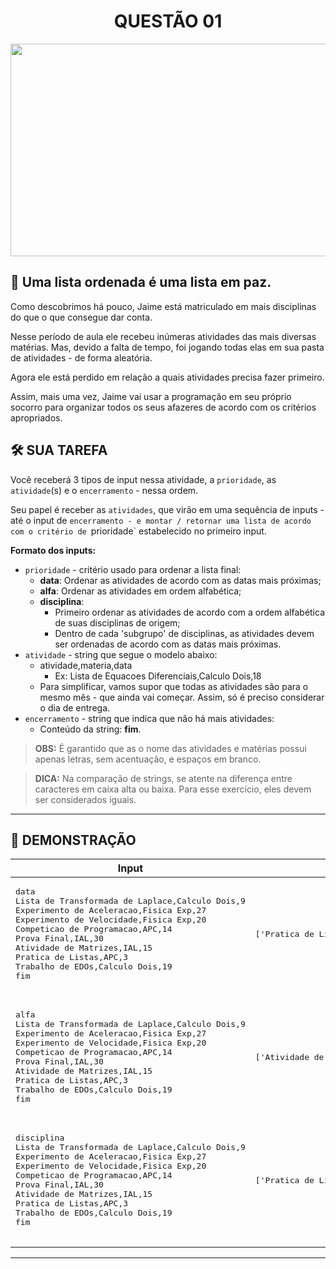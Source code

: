 <div align="center">
  <h1>QUESTÃO 01</h1>
    <img src="../../assets/bob.gif" align="center" style="width: 600px; height: 340px;" />
  </p>
</div>

## 📝 Uma lista ordenada é uma lista em paz.

Como descobrimos há pouco, Jaime está matriculado em mais disciplinas do que o que consegue dar conta.

Nesse período de aula ele recebeu inúmeras atividades das mais diversas matérias. Mas, devido a falta de tempo, foi jogando todas elas em sua pasta de atividades - de forma aleatória.

Agora ele está perdido em relação a quais atividades precisa fazer primeiro.

Assim, mais uma vez, Jaime vai usar a programação em seu próprio socorro para organizar todos os seus afazeres de acordo com os critérios apropriados.

## 🛠️ SUA TAREFA

Você receberá 3 tipos de input nessa atividade, a `prioridade`, as `atividade`(s) e o `encerramento` - nessa ordem.

Seu papel é receber as `atividades`, que virão em uma sequência de inputs - até o input de `encerramento - e montar / retornar uma lista de acordo com o critério de `prioridade` estabelecido no primeiro input.

**Formato dos inputs:**

- `prioridade` - critério usado para ordenar a lista final:
  - **data**: Ordenar as atividades de acordo com as datas mais próximas;
  - **alfa**: Ordenar as atividades em ordem alfabética;
  - **disciplina**:
    - Primeiro ordenar as atividades de acordo com a ordem alfabética de suas disciplinas de origem;
    - Dentro de cada 'subgrupo' de disciplinas, as atividades devem ser ordenadas de acordo com as datas mais próximas.
- `atividade` - string que segue o modelo abaixo:
  - atividade,materia,data
    - Ex: Lista de Equacoes Diferenciais,Calculo Dois,18
  - Para simplificar, vamos supor que todas as atividades são para o mesmo mês - que ainda vai começar. Assim, só é preciso considerar o dia de entrega.
- `encerramento` - string que indica que não há mais atividades:
  - Conteúdo da string: **fim**.

>**OBS:** É garantido que as o nome das atividades e matérias possui apenas letras, sem acentuação, e espaços em branco.

>**DICA:** Na comparação de strings, se atente na diferença entre caracteres em caixa alta ou baixa. Para esse exercício, eles devem ser considerados iguais.

---

## 👀 DEMONSTRAÇÃO

<table>

<thead>
    <tr>
        <th>Input</th>
        <th>Result</th>
    </tr>
</thead>

<tbody>
    <!-- Primeiro Teste -->
    <tr>
        <!-- Inputs -->
        <td><pre>data
Lista de Transformada de Laplace,Calculo Dois,9
Experimento de Aceleracao,Fisica Exp,27
Experimento de Velocidade,Fisica Exp,20
Competicao de Programacao,APC,14
Prova Final,IAL,30
Atividade de Matrizes,IAL,15
Pratica de Listas,APC,3
Trabalho de EDOs,Calculo Dois,19
fim
        </pre></td>
        <!-- Outputs -->
        <td><pre>
['Pratica de Listas', 'Lista de Transformada de Laplace', 'Competicao de Programacao', 'Atividade de Matrizes', 'Trabalho de EDOs', 'Experimento de Velocidade', 'Experimento de Aceleracao', 'Prova Final']
        </pre></td>
    </tr>
    <!-- Segundo Teste -->
    <tr>
        <!-- Inputs -->
        <td><pre>alfa
Lista de Transformada de Laplace,Calculo Dois,9
Experimento de Aceleracao,Fisica Exp,27
Experimento de Velocidade,Fisica Exp,20
Competicao de Programacao,APC,14
Prova Final,IAL,30
Atividade de Matrizes,IAL,15
Pratica de Listas,APC,3
Trabalho de EDOs,Calculo Dois,19
fim
        </pre></td>
        <!-- Outputs -->
        <td><pre>
['Atividade de Matrizes', 'Competicao de Programacao', 'Experimento de Aceleracao', 'Experimento de Velocidade', 'Lista de Equacoes Diferenciais', 'Pratica de Listas', 'Prova Final', 'Trabalho de EDOs']
        </pre></td>
    </tr>
    <!-- Terceiro Teste -->
    <tr>
        <!-- Inputs -->
        <td><pre>disciplina
Lista de Transformada de Laplace,Calculo Dois,9
Experimento de Aceleracao,Fisica Exp,27
Experimento de Velocidade,Fisica Exp,20
Competicao de Programacao,APC,14
Prova Final,IAL,30
Atividade de Matrizes,IAL,15
Pratica de Listas,APC,3
Trabalho de EDOs,Calculo Dois,19
fim
        </pre></td>
        <!-- Outputs -->
        <td><pre>
['Pratica de Listas', 'Competicao de Programacao', 'Lista de Transformada de Laplace', 'Trabalho de EDOs', 'Experimento de Velocidade', 'Experimento de Aceleracao', 'Atividade de Matrizes', 'Prova Final']
        </pre></td>
    </tr>
</tbody>

</table>

---
